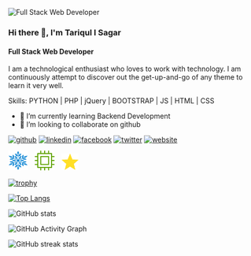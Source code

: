 ![Full Stack Web Developer](https://pbs.twimg.com/profile_banners/981568784388390912/1666605562/600x200)
### Hi there 👋, I'm Tariqul I Sagar
#### Full Stack Web Developer

I am a technological enthusiast who loves to work with technology. I am continuously attempt to discover out the get-up-and-go of any theme to learn it very well.

Skills: PYTHON | PHP | jQuery | BOOTSTRAP |  JS  |  HTML  |  CSS

- 🌱 I’m currently learning Backend Development 
- 👯 I’m looking to collaborate on github 


[<img src='https://cdn.jsdelivr.net/npm/simple-icons@3.0.1/icons/github.svg' alt='github' height='40'>](https://github.com/tariqul-sagar)  [<img src='https://cdn.jsdelivr.net/npm/simple-icons@3.0.1/icons/linkedin.svg' alt='linkedin' height='40'>](https://www.linkedin.com/in/tariqulsagar/)  [<img src='https://cdn.jsdelivr.net/npm/simple-icons@3.0.1/icons/facebook.svg' alt='facebook' height='40'>](https://www.facebook.com/tariqulsagar.1)  [<img src='https://cdn.jsdelivr.net/npm/simple-icons@3.0.1/icons/twitter.svg' alt='twitter' height='40'>](https://twitter.com/tariqulsagar_1)  [<img src='https://cdn.jsdelivr.net/npm/simple-icons@3.0.1/icons/icloud.svg' alt='website' height='40'>](https://tariqulisagar.com/)  

<a href='https://archiveprogram.github.com/'><img src='https://raw.githubusercontent.com/acervenky/animated-github-badges/master/assets/acbadge.gif' width='40' height='40'></a> <a href='https://docs.github.com/en/developers'><img src='https://raw.githubusercontent.com/acervenky/animated-github-badges/master/assets/devbadge.gif' width='40' height='40'></a> <a href='https://stars.github.com/'><img src='https://raw.githubusercontent.com/acervenky/animated-github-badges/master/assets/starbadge.gif' width='35' height='35'></a> 

[![trophy](https://github-profile-trophy.vercel.app/?username=tariqul-sagar)](https://github.com/ryo-ma/github-profile-trophy)

[![Top Langs](https://github-readme-stats.vercel.app/api/top-langs/?username=tariqul-sagar)](https://github.com/anuraghazra/github-readme-stats)

![GitHub stats](https://github-readme-stats.vercel.app/api?username=tariqul-sagar&show_icons=true)  

![GitHub Activity Graph](https://activity-graph.herokuapp.com/graph?username=tariqul-sagar)  

![GitHub streak stats](https://github-readme-streak-stats.herokuapp.com/?user=tariqul-sagar)  

